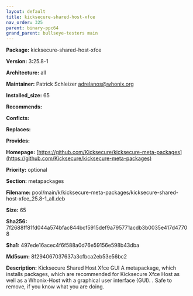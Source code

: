 ```yaml
---
layout: default
title: kicksecure-shared-host-xfce
nav_order: 325
parent: binary-ppc64
grand_parent: bullseye-testers main
---
```


**Package:** kicksecure-shared-host-xfce

**Version:** 3:25.8-1

**Architecture:**  all

**Maintainer:**  Patrick Schleizer <adrelanos@whonix.org>

**Installed_size:**  65

**Recommends:**  

**Conficts:**  

**Replaces:**  

**Provides:**  

**Homepage:**  [https://github.com/Kicksecure/kicksecure-meta-packages](https://github.com/Kicksecure/kicksecure-meta-packages)

**Priority:**  optional

**Section:** metapackages

**Filename:**  pool/main/k/kicksecure-meta-packages/kicksecure-shared-host-xfce_25.8-1_all.deb

**Size:**  65

**Sha256:**  7f2688ff81fd044a574bfac844bcf5915def9a795771acdb3b0035e417d47708

**Sha1:**  497ede16acec4f6f588a0d76e59156e598b43dba

**Md5sum:**  8f294067037637a3cfbca2eb53e56bc2

**Description:** Kicksecure Shared Host Xfce GUI
 A metapackage, which installs packages, which are recommended for
 Kicksecure Xfce Host as well as a Whonix-Host with a graphical user interface
 (GUI).
 .
 Safe to remove, if you know what you are doing.


